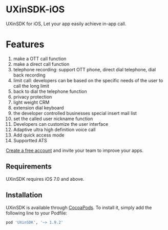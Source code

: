 # UXinSDK-iOS

UXinSDK for iOS, Let your app easily achieve in-app call.

# Features
1. make a OTT call function
2. make a direct call function
3. telephone recording: support OTT phone, direct dial telephone, dial back recording
4. limit call: developers can be based on the specific needs of the user to call the long limit
5. back to dial the telephone function
6. privacy protection
7. light weight CRM
8. extension dial keyboard
9. the developer controlled businesses special insert mail list
10. set the called user nickname function
11. Developers can customize the user interface
12. Adaptive ultra high definition voice call
13. Add quick access mode
14. Supportted ATS


[Create a free account](http://yuantongxun.com/) and invite your team to improve your apps.

## Requirements

UXinSDK requires iOS 7.0 and above.

## Installation

UXinSDK is available through [CocoaPods](http://cocoapods.org). To install
it, simply add the following line to your Podfile:

```ruby
pod 'UXinSDK', '~> 1.9.2'
```